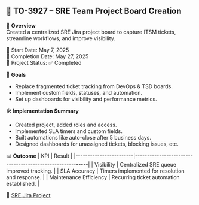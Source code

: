 ## 📁 TO-3927 – SRE Team Project Board Creation</summary>

📌 **Overview**  
Created a centralized SRE Jira project board to capture ITSM tickets, streamline workflows, and improve visibility.

📅 Start Date: May 7, 2025  
📅 Completion Date: May 27, 2025  
🎯 Project Status: ✅ Completed

🔹 **Goals**
- Replace fragmented ticket tracking from DevOps & TSD boards.
- Implement custom fields, statuses, and automation.
- Set up dashboards for visibility and performance metrics.

🛠 **Implementation Summary**
- Created project, added roles and access.
- Implemented SLA timers and custom fields.
- Built automations like auto-close after 5 business days.
- Designed dashboards for unassigned tickets, blocking issues, etc.

📊 **Outcome**
| KPI                     | Result                                                  |
|------------------------|----------------------------------------------------------|
| Visibility             | Centralized SRE queue improved tracking.                 |
| SLA Accuracy           | Timers implemented for resolution and response.          |
| Maintenance Efficiency | Recurring ticket automation established.                 |

📂 [SRE Jira Project](https://kindbody.atlassian.net/jira/servicedesk/projects/SRE/queues/custom/607)  
</details>
